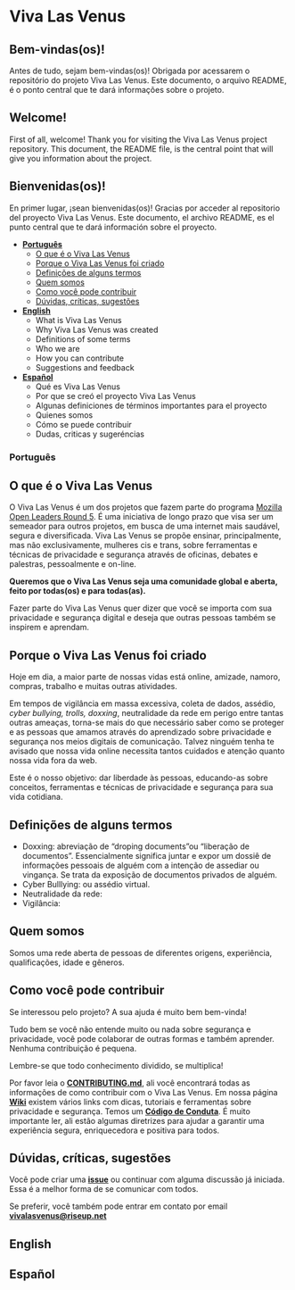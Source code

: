 # Viva Las Venus



## Bem-vindas\(os\)!

Antes de tudo, sejam bem-vindas\(os\)! Obrigada por acessarem o repositório do projeto Viva Las Venus. Este documento, o arquivo README, é o ponto central que te dará informações sobre o projeto.

## Welcome!

First of all, welcome! Thank you for visiting the Viva Las Venus project repository. This document, the README file, is the central point that will give you information about the project.

## Bienvenidas\(os\)!

En primer lugar, ¡sean bienvenidas\(os\)! Gracias por acceder al repositorio del proyecto Viva Las Venus. Este documento, el archivo README, es el punto central que te dará información sobre el proyecto.

* [**Português**](#português) 
    * [O que é o Viva Las Venus](#o-que-é-o-viva-las-venus)
    * [Porque o Viva Las Venus foi criado](#porque-o-viva-las-venus-foi-criado)
    * [Definições de alguns termos](#definições-de-alguns-termos)
    * [Quem somos](#quem-somos)
    * [Como você pode contribuir](#como-você-pode-contribuir)
    * [Dúvidas, críticas, sugestões](#dúvidas-críticas-sugestões)
* [**English**](#english)
    * What is Viva Las Venus
    * Why Viva Las Venus was created
    * Definitions of some terms
    * Who we are
    * How you can contribute
    * Suggestions and feedback
* [**Español**](#español)
    * Qué es Viva Las Venus
    * Por que se creó el proyecto Viva Las Venus
    * Algunas definiciones de términos importantes para el proyecto
    * Quienes somos
    * Cómo se puede contribuir
    * Dudas, criticas y sugeréncias


### Português
## O que é o Viva Las Venus

O Viva Las Venus é um dos projetos que fazem parte do programa [Mozilla Open Leaders Round 5](https://mozilla.github.io/leadership-training/round-5/projects/). É uma iniciativa de longo prazo que visa ser um semeador para outros projetos, em busca de uma internet mais saudável, segura e diversificada. Viva Las Venus se propõe ensinar, principalmente, mas não exclusivamente, mulheres cis e trans, sobre ferramentas e técnicas de privacidade e segurança através de oficinas, debates e palestras, pessoalmente e on-line.

**Queremos que o Viva Las Venus seja uma comunidade global e aberta,  feito por todas\(os\) e para todas\(as\).**  

Fazer parte do Viva Las Venus quer dizer que você se importa com sua privacidade e segurança digital e deseja que outras pessoas também se inspirem e aprendam. 


## Porque o Viva Las Venus foi criado

Hoje em dia, a maior parte de nossas vidas está online, amizade, namoro, compras, trabalho e muitas outras atividades.

Em tempos de vigilância em massa excessiva, coleta de dados, assédio, _cyber bullying, trolls, doxxing_, neutralidade da rede em perigo entre tantas outras ameaças, torna-se mais do que necessário saber como se proteger e as pessoas que amamos através do aprendizado sobre privacidade e segurança nos meios digitais de comunicação. Talvez ninguém tenha te avisado que nossa vida online necessita tantos cuidados e atenção quanto nossa vida fora da web.

Este é o nosso objetivo: dar liberdade às pessoas, educando-as sobre conceitos, ferramentas e técnicas de privacidade e segurança para sua vida cotidiana.

## Definições de alguns termos

* Doxxing: abreviação de “droping documents”ou “liberação de documentos”. Essencialmente significa juntar e expor um dossiê de informações pessoais de alguém com a intenção de assediar ou vingança. Se trata da exposição de documentos privados de alguém. 
* Cyber Bulllying: ou assédio virtual.
* Neutralidade da rede:
* Vigilância:   

## Quem somos

Somos uma rede aberta de pessoas de diferentes origens, experiência, qualificações, idade e gêneros.

## Como você pode contribuir

Se interessou pelo projeto? A sua ajuda é muito bem bem-vinda!

Tudo bem se você não entende muito ou nada sobre segurança e privacidade, você pode colaborar de outras formas e também aprender. Nenhuma contribuição é pequena.

Lembre-se que todo conhecimento dividido, se multiplica!

Por favor leia o [**CONTRIBUTING.md**](https://github.com/VivaLasVenus/VivaLasVenus/blob/master/CONTRIBUTING.md), ali você encontrará todas as informações de como contribuir com o Viva Las Venus. Em nossa página [**Wiki**](https://github.com/VivaLasVenus/VivaLasVenus/wiki) existem vários links com dicas, tutoriais e ferramentas sobre privacidade e segurança. Temos um [**Código de Conduta**](https://github.com/VivaLasVenus/VivaLasVenus/blob/master/CODE_OF_CONDUCT.md#código-de-conduta-para-colaboradores). É muito importante ler, ali estão algumas diretrizes para ajudar a garantir uma experiência segura, enriquecedora e positiva para todos.

## Dúvidas, críticas, sugestões

Você pode criar uma [**issue**](https://github.com/VivaLasVenus/VivaLasVenus/issues) ou continuar com alguma discussão já iniciada. Essa é a melhor forma de se comunicar com todos.

Se preferir, você também pode entrar em contato por email **vivalasvenus@riseup.net**

## English

## Español

